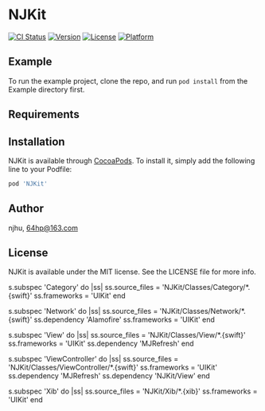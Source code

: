# NJKit

[![CI Status](https://img.shields.io/travis/njhu/NJKit.svg?style=flat)](https://travis-ci.org/njhu/NJKit)
[![Version](https://img.shields.io/cocoapods/v/NJKit.svg?style=flat)](https://cocoapods.org/pods/NJKit)
[![License](https://img.shields.io/cocoapods/l/NJKit.svg?style=flat)](https://cocoapods.org/pods/NJKit)
[![Platform](https://img.shields.io/cocoapods/p/NJKit.svg?style=flat)](https://cocoapods.org/pods/NJKit)

## Example

To run the example project, clone the repo, and run `pod install` from the Example directory first.

## Requirements

## Installation

NJKit is available through [CocoaPods](https://cocoapods.org). To install
it, simply add the following line to your Podfile:

```ruby
pod 'NJKit'
```

## Author

njhu, 64hp@163.com

## License

NJKit is available under the MIT license. See the LICENSE file for more info.


s.subspec 'Category' do |ss|
ss.source_files = 'NJKit/Classes/Category/*.{swift}'
ss.frameworks      = 'UIKit'
end

s.subspec 'Network' do |ss|
ss.source_files = 'NJKit/Classes/Network/*.{swift}'
ss.dependency 'Alamofire'
ss.frameworks      = 'UIKit'
end

s.subspec 'View' do |ss|
ss.source_files = 'NJKit/Classes/View/*.{swift}'
ss.frameworks      = 'UIKit'
ss.dependency 'MJRefresh'
end

s.subspec 'ViewController' do |ss|
ss.source_files = 'NJKit/Classes/ViewController/*.{swift}'
ss.frameworks      = 'UIKit'
ss.dependency 'MJRefresh'
ss.dependency 'NJKit/View'
end

s.subspec 'Xib' do |ss|
ss.source_files = 'NJKit/Xib/*.{xib}'
ss.frameworks      = 'UIKit'
end